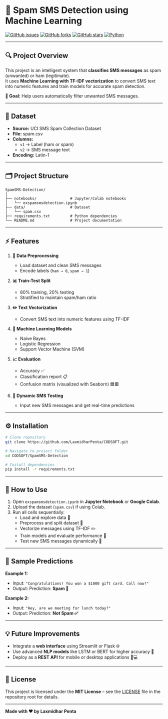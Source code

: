 
# 📩 Spam SMS Detection using Machine Learning

[![GitHub issues](https://img.shields.io/github/issues/LaxmidharPenta/CODSOFT)](https://github.com/LaxmidharPenta/CODSOFT/issues)
[![GitHub forks](https://img.shields.io/github/forks/LaxmidharPenta/CODSOFT)](https://github.com/LaxmidharPenta/CODSOFT/network)
[![GitHub stars](https://img.shields.io/github/stars/LaxmidharPenta/CODSOFT)](https://github.com/LaxmidharPenta/CODSOFT/stargazers)
[![Python](https://img.shields.io/badge/Python-3.12-blue.svg)](https://www.python.org/)

---

## 🔍 Project Overview

This project is an intelligent system that **classifies SMS messages** as spam (unwanted) or ham (legitimate).  
It uses **Machine Learning with TF-IDF vectorization** to convert SMS text into numeric features and train models for accurate spam detection.

**🎯 Goal:** Help users automatically filter unwanted SMS messages.

---

## 📂 Dataset

- **Source:** UCI SMS Spam Collection Dataset  
- **File:** spam.csv  
- **Columns:**  
  - `v1` → Label (ham or spam)  
  - `v2` → SMS message text  
- **Encoding:** Latin-1  

---

## 🗂️ Project Structure

```
SpamSMS-Detection/
│
├── notebooks/               # Jupyter/Colab notebooks
│   └── exspamsmsdetection.ipynb
├── data/                    # Dataset
│   └── spam.csv
├── requirements.txt         # Python dependencies
└── README.md                # Project documentation
```

---

## ⚡ Features

1. **🧹 Data Preprocessing**  
   - Load dataset and clean SMS messages  
   - Encode labels (`ham → 0`, `spam → 1`)  

2. **📊 Train-Test Split**  
   - 80% training, 20% testing  
   - Stratified to maintain spam/ham ratio  

3. **✏️ Text Vectorization**  
   - Convert SMS text into numeric features using TF-IDF  

4. **🤖 Machine Learning Models**  
   - Naive Bayes  
   - Logistic Regression  
   - Support Vector Machine (SVM)  

5. **📈 Evaluation**  
   - Accuracy ✅  
   - Classification report 📋  
   - Confusion matrix (visualized with Seaborn) 🟦🟥  

6. **💬 Dynamic SMS Testing**  
   - Input new SMS messages and get real-time predictions  

---

## ⚙️ Installation

```bash
# Clone repository
git clone https://github.com/LaxmidharPenta/CODSOFT.git

# Navigate to project folder
cd CODSOFT/SpamSMS-Detection

# Install dependencies
pip install -r requirements.txt
```

---

## 🚀 How to Use

1. Open `exspamsmsdetection.ipynb` in **Jupyter Notebook** or **Google Colab**.  
2. Upload the dataset (`spam.csv`) if using Colab.  
3. Run all cells sequentially:  
   - Load and explore data 📂  
   - Preprocess and split dataset 🧹  
   - Vectorize messages using TF-IDF ✏️  
   - Train models and evaluate performance 🤖  
   - Test new SMS messages dynamically 💬  

---

## 🔮 Sample Predictions

**Example 1:**  
- Input: `"Congratulations! You won a $1000 gift card. Call now!"`  
- Output: Prediction: **Spam 📛**  

**Example 2:**  
- Input: `"Hey, are we meeting for lunch today?"`  
- Output: Prediction: **Not Spam ✅**  

---

## 💡 Future Improvements

- Integrate a **web interface** using Streamlit or Flask 🌐  
- Use advanced **NLP models** like LSTM or BERT for higher accuracy 🧠  
- Deploy as a **REST API** for mobile or desktop applications 📱💻  

---

## 📝 License

This project is licensed under the **MIT License** – see the [LICENSE](../LICENSE) file in the repository root for details.

---

**Made with ❤️ by Laxmidhar Penta**
